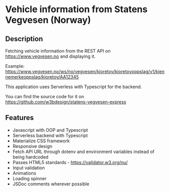 # Vehicle information from Statens Vegvesen (Norway)

## Description

Fetching vehicle information from the REST API on https://www.vegvesen.no and displaying it.

Example: https://www.vegvesen.no/ws/no/vegvesen/kjoretoy/kjoretoyoppslag/v1/kjennemerkeoppslag/kjoretoy/AA12345

This application uses Serverless with Typescript for the backend.

You can find the source code for it on https://github.com/w3bdesign/statens-vegvesen-express

## Features

- Javascript with OOP and Typescript
- Serverless backend with Typescript
- Materialize CSS framework
- Responsive design
- Fetch API URL through dotenv and environment variables instead of being hardcoded
- Passes HTML5 standards - https://validator.w3.org/nu/
- Input validation
- Animations
- Loading spinner
- JSDoc comments wherever possible
